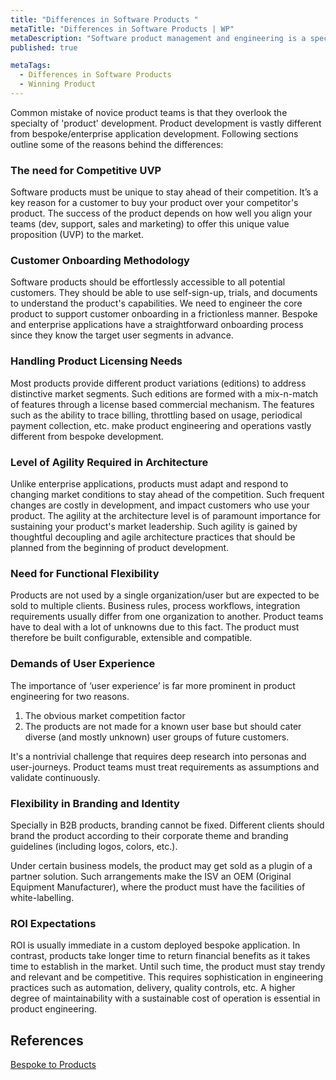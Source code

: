 ```yaml
---
title: "Differences in Software Products "
metaTitle: "Differences in Software Products | WP"
metaDescription: "Software product management and engineering is a specialty that differs from enterprise or bespoke applications."
published: true

metaTags:
  - Differences in Software Products
  - Winning Product
---
```



Common mistake of novice product teams is that they overlook the specialty of 'product' development. Product development is vastly different from bespoke/enterprise application development. Following sections outline some of the reasons behind the differences:

### The need for Competitive UVP

Software products must be unique to stay ahead of their competition. It’s a key reason for a customer to buy your product over your competitor's product. The success of the product depends on how well you align your teams (dev, support, sales and marketing) to offer this unique value proposition (UVP) to the market.

### Customer Onboarding Methodology

Software products should be effortlessly accessible to all potential customers. They should be able to use self-sign-up, trials, and documents to understand the product's capabilities. We need to engineer the core product to support customer onboarding in a frictionless manner. Bespoke and enterprise applications have a straightforward onboarding process since they know the target user segments in advance.

### Handling Product Licensing Needs

Most products provide different product variations (editions) to address distinctive market segments. Such editions are formed with a mix-n-match of features through a license based commercial mechanism. The features such as the ability to trace billing, throttling based on usage, periodical payment collection, etc. make product engineering and operations vastly different from bespoke development.

### Level of Agility Required in Architecture

Unlike enterprise applications, products must adapt and respond to changing market conditions to stay ahead of the competition. Such frequent changes are costly in development, and impact customers who use your product. The agility at the architecture level is of paramount importance for sustaining your product's market leadership. Such agility is gained by thoughtful decoupling and agile architecture practices that should be planned from the beginning of product development.

### Need for Functional Flexibility

Products are not used by a single organization/user but are expected to be sold to multiple clients. Business rules, process workflows, integration requirements usually differ from one organization to another. Product teams have to deal with a lot of unknowns due to this fact. The product must therefore be built configurable, extensible and compatible.

### Demands of User Experience

The importance of ‘user experience’ is far more prominent in product engineering for two reasons.
<ol>
<li>The obvious market competition factor</li>
<li>The products are not made for a known user base but should cater diverse (and mostly unknown) user groups of future customers.</li>
</ol>

It's a nontrivial challenge that requires deep research into personas and user-journeys. Product teams must treat requirements as assumptions and validate continuously.


### Flexibility in Branding and Identity

Specially in B2B products, branding cannot be fixed. Different clients should brand the product according to their corporate theme and branding guidelines (including logos, colors, etc.).

Under certain business models, the product may get sold as a plugin of a partner solution. Such arrangements make the ISV an OEM (Original Equipment Manufacturer), where the product must have the facilities of white-labelling.


### ROI Expectations

ROI is usually immediate in a custom deployed bespoke application. In contrast, products take longer time to return financial benefits as it takes time to establish in the market. Until such time, the product must stay trendy and relevant and be competitive. This requires sophistication in engineering practices such as automation, delivery, quality controls, etc. A higher degree of maintainability with a sustainable cost of operation is essential in product engineering.

## References

[Bespoke to Products](https://www.researchgate.net/publication/268372220_Productization_The_process_of_transforming_from_customer-specific_software_development_to_product_software_development)
